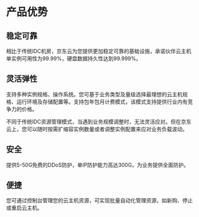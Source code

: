 # 产品优势
## 稳定可靠
相比于传统IDC机房，京东云为您提供更加稳定可靠的基础设施，承诺伙伴云主机单实例可用性为99.99%，硬盘数据持久性达到99.999%。
## 灵活弹性
支持多种实例规格、操作系统。您可基于业务类型及量级选择最理想的云主机规格、运行环境及存储配置等。支持包年包月计费模式，该模式支持提供行业内有竞争力的价格。

不同于传统IDC资源管理模式，当遇到业务规模调整时，无法灵活应对。但在京东云上，您可以随时按需扩缩容实例数量或者调整实例配置来应对业务负载波动。
## 安全
提供5-50G免费的DDoS防护，单IP防护能力高达300G，为业务提供全面防护。
## 便捷
您可通过控制台管理您的云主机资源，可实现批量自动化管理资源，如新购、停止或重启云主机。




